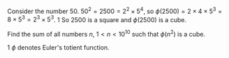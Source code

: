 Consider the number $50$.
$50^2 = 2500 = 2^2 \times 5^4$, so $\phi(2500) = 2 \times 4 \times 5^3 = 8 \times 5^3 = 2^3 \times 5^3$. 1
So $2500$ is a square and $\phi(2500)$ is a cube.


Find the sum of all numbers $n$, $1 \lt n \lt 10^{10}$ such that $\phi(n^2)$ is a cube.


1 $\phi$ denotes Euler's totient function.
